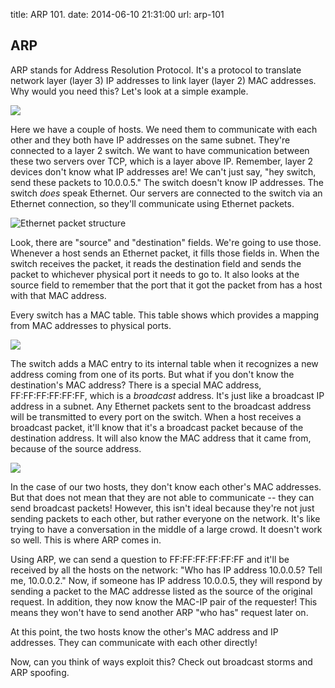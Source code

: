 title: ARP 101.
date: 2014-06-10 21:31:00
url: arp-101

ARP
---
ARP stands for Address Resolution Protocol. It's a protocol to translate network layer
(layer 3) IP addresses to link layer (layer 2) MAC addresses. Why would you need this?
Let's look at a simple example.

![](http://static.misfra.me/images/posts/arp-101/hosts.png)

Here we have a couple of hosts. We need them to communicate with each other and they
both have IP addresses on the same subnet. They're connected to a layer 2 switch. We
want to have communication between these two servers over TCP, which is a layer above
IP. Remember, layer 2 devices don't know what IP addresses are! We can't just say,
"hey switch, send these packets to 10.0.0.5." The switch doesn't know IP addresses.
The switch *does* speak Ethernet. Our servers are connected to the switch via an
Ethernet connection, so they'll communicate using Ethernet packets.

![Ethernet packet structure](http://static.misfra.me/images/posts/arp-101/ethernet_packet_format.png)

Look, there are "source" and "destination" fields. We're going to use those. Whenever
a host sends an Ethernet packet, it fills those fields in. When the switch receives
the packet, it reads the destination field and sends the packet to whichever physical
port it needs to go to. It also looks at the source field to remember that the port
that it got the packet from has a host with that MAC address.

Every switch has a MAC table. This table shows which provides a mapping from MAC
addresses to physical ports.

![](http://static.misfra.me/images/posts/arp-101/mac_table.png)

The switch adds a MAC entry to its internal table when it recognizes a new address
coming from one of its ports. But what if you don't know the destination's MAC address?
There is a special MAC address, FF:FF:FF:FF:FF:FF, which is a *broadcast* address. It's just
like a broadcast IP address in a subnet. Any Ethernet packets sent to the broadcast
address will be transmitted to every port on the switch. When a host receives a broadcast
packet, it'll know that it's a broadcast packet because of the destination address.
It will also know the MAC address that it came from, because of the source address.

![](http://static.misfra.me/images/posts/arp-101/broadcast.png)

In the case of our two hosts, they don't know each other's MAC addresses. But that
does not mean that they are not able to communicate -- they can send broadcast
packets! However, this isn't ideal because they're not just sending packets to each
other, but rather everyone on the network. It's like trying to have a conversation
in the middle of a large crowd. It doesn't work so well. This is where ARP comes in.

Using ARP, we can send a question to FF:FF:FF:FF:FF:FF and it'll be received by all
the hosts on the network: "Who has IP address 10.0.0.5? Tell me, 10.0.0.2." Now, if
someone has IP address 10.0.0.5, they will respond by sending a packet to the MAC
addresse listed as the source of the original request. In addition, they now know
the MAC-IP pair of the requester! This means they won't have to send another ARP
"who has" request later on.

At this point, the two hosts know the other's MAC address and IP addresses. They can
communicate with each other directly!

Now, can you think of ways exploit this? Check out broadcast storms and ARP spoofing.
